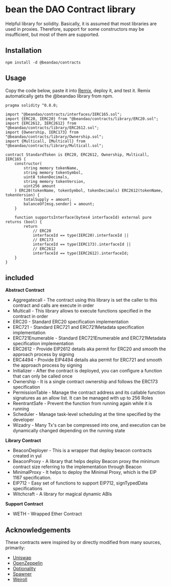 # bean the DAO Contract library

Helpful library for solidity. Basically, it is assumed that most libraries are used in proxies. Therefore, support for some constructors may be insufficient, but most of them are supported.


## Installation

```shell
npm install -d @beandao/contracts
```

## Usage
Copy the code below, paste it into [Remix](https://remix.ethereum.org), deploy it, and test it. Remix automatically gets the @beandao library from npm.

```solidity
pragma solidity ^0.8.0;

import "@beandao/contracts/interfaces/IERC165.sol";
import {ERC20, IERC20} from "@beandao/contracts/library/ERC20.sol";
import {ERC2612, IERC2612} from "@beandao/contracts/library/ERC2612.sol";
import {Ownership, IERC173} from "@beandao/contracts/library/Ownership.sol";
import {Multicall, IMulticall} from "@beandao/contracts/library/Multicall.sol";

contract StandardToken is ERC20, ERC2612, Ownership, Multicall, IERC165 {
    constructor(
        string memory tokenName,
        string memory tokenSymbol,
        uint8 tokenDecimals,
        string memory tokenVersion,
        uint256 amount
    ) ERC20(tokenName, tokenSymbol, tokenDecimals) ERC2612(tokenName, tokenVersion) {
        totalSupply = amount;
        balanceOf[msg.sender] = amount;
    }

    function supportsInterface(bytes4 interfaceId) external pure returns (bool) {
        return
            // ERC20
            interfaceId == type(IERC20).interfaceId ||
            // ERC173
            interfaceId == type(IERC173).interfaceId ||
            // ERC2612
            interfaceId == type(IERC2612).interfaceId;
    }
}
```


## included
**Abstract Contract**
* Aggregatecall - The contract using this library is set the caller to this contract and calls are execute in order
* Multicall - This library allows to execute functions specified in the contract in order
* ERC20 - Standard ERC20 specification implementation
* ERC721 - Standard ERC721 and ERC721Metadata specification implementation
* ERC721Enumerable - Standard ERC721Enumerable and ERC721Metadata specification implementation
* ERC2612 - Provide EIP2612 details aka permit for ERC20 and smooth the approach process by signing
* ERC4494 - Provide EIP4494 details aka permit for ERC721 and smooth the approach process by signing
* Initializer - After the contract is deployed, you can configure a function that can only be called once
* Ownership - It is a single contract ownership and follows the ERC173 specification
* PermissionTable - Manage the contract address and its callable function signatures as an allow list. It can be managed with up to 256 Roles
* ReentrantSafe - Prevent the function from running again while it is running
* Scheduler - Manage task-level scheduling at the time specified by the developer
* Wizadry - Many Tx's can be compressed into one, and execution can be dynamically changed depending on the running state

**Library Contract**
* BeaconDeployer - This is a wrapper that deploy beacon contracts created in yul
* BeaconProxy - A library that helps deploy Beacon proxy the minimum contract size referring to the implementation through Beacon
* MinimalProxy - It helps to deploy the Minimal Proxy, which is the EIP 1167 specification.
* EIP712 - Easy set of functions to support EIP712, signTypedData specifications
* Witchcraft - A library for magical dynamic ABIs

**Support Contract**
* WETH - Wrapped Ether Contract


## Acknowledgements

These contracts were inspired by or directly modified from many sources, primarily:


- [Uniswap](https://github.com/Uniswap/uniswap-lib)
- [OpenZeppelin](https://github.com/OpenZeppelin/openzeppelin-contracts)
- [Optionality](https://github.com/optionality/clone-factory)
- [Spawner](https://github.com/0age/Spawner)
- [Weiroll](https://github.com/weiroll/weiroll)

